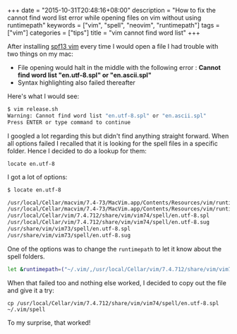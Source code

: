 +++
date = "2015-10-31T20:48:16+08:00"
description = "How to fix the cannot find word list error while opening files on vim without using runtimepath"
keywords = ["vim", "spell", "neovim", "runtimepath"]
tags = ["vim"]
categories = ["tips"]
title = "vim cannot find word list"
+++

After installing [spf13 vim](http://vim.spf13.com/) every time I would open a file I had trouble with two things on my mac:
 
 - File opening would halt in the middle with the following error :  **Cannot find word list "en.utf-8.spl" or "en.ascii.spl"**
 - Syntax highlighting also failed thereafter
 
Here's what I would see:
 
```bash
$ vim release.sh 
Warning: Cannot find word list "en.utf-8.spl" or "en.ascii.spl"
Press ENTER or type command to continue
```

I googled a lot regarding this but didn't find anything straight forward.
When all options failed I recalled that it is looking for the spell files in a specific folder. 
Hence I decided to do a lookup for them:


    locate en.utf-8

I got a lot of options:

```bash
$ locate en.utf-8

/usr/local/Cellar/macvim/7.4-73/MacVim.app/Contents/Resources/vim/runtime/spell/en.utf-8.spl
/usr/local/Cellar/macvim/7.4-73/MacVim.app/Contents/Resources/vim/runtime/spell/en.utf-8.sug
/usr/local/Cellar/vim/7.4.712/share/vim/vim74/spell/en.utf-8.spl
/usr/local/Cellar/vim/7.4.712/share/vim/vim74/spell/en.utf-8.sug
/usr/share/vim/vim73/spell/en.utf-8.spl
/usr/share/vim/vim73/spell/en.utf-8.sug
```

One of the options was to change the `runtimepath` to let it know about the spell folders.

```bash
let &runtimepath=("~/.vim/,/usr/local/Cellar/vim/7.4.712/share/vim/vim74/spell/," . &runtimepath)
```


When that failed too and nothing else worked, I decided to copy out the file and give it a try:
 
 
    cp /usr/local/Cellar/vim/7.4.712/share/vim/vim74/spell/en.utf-8.spl ~/.vim/spell
    
To my surprise, that worked!